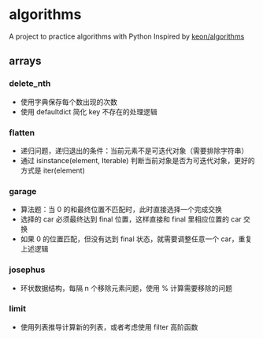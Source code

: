 # algorithms

A project to practice algorithms with Python
Inspired by [keon/algorithms](https://github.com/keon/algorithms)

## arrays

### delete_nth

* 使用字典保存每个数出现的次数
* 使用 defaultdict 简化 key 不存在的处理逻辑

### flatten

* 递归问题，递归退出的条件：当前元素不是可迭代对象（需要排除字符串）
* 通过 isinstance(element, Iterable) 判断当前对象是否为可迭代对象，更好的方式是 iter(element)

### garage

* 算法题：当 0 的和最终位置不匹配时，此时直接选择一个完成交换
* 选择的 car 必须最终达到 final 位置，这样直接和 final 里相应位置的 car 交换
* 如果 0 的位置匹配，但没有达到 final 状态，就需要调整任意一个 car，重复上述逻辑

### josephus

* 环状数据结构，每隔 n 个移除元素问题，使用 % 计算需要移除的问题

### limit

* 使用列表推导计算新的列表，或者考虑使用 filter 高阶函数

